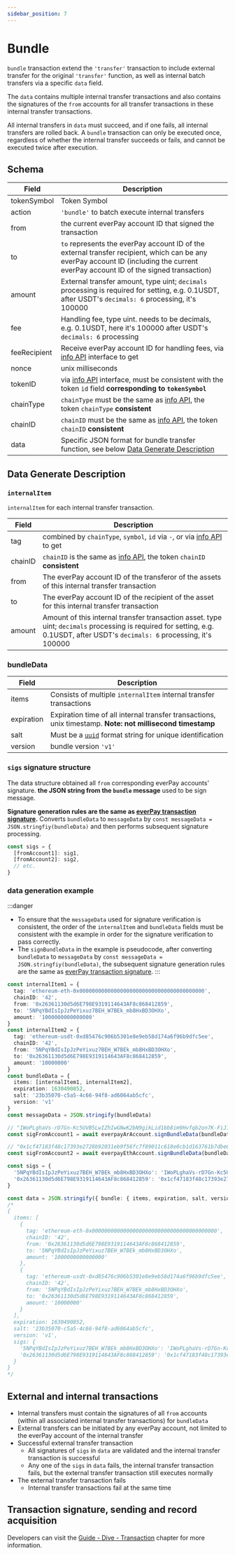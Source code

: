 ```yaml
---
sidebar_position: 7
---
```


# Bundle

`bundle` transaction extend the `'transfer'` transaction to include external transfer for the original `'transfer'` function, as well as internal batch transfers via a specific `data` field.

The `data` contains multiple internal transfer transactions and also contains the signatures of the `from` accounts for all transfer transactions in these internal transfer transactions.

All internal transfers in `data` must succeed, and if one fails, all internal transfers are rolled back. A `bundle` transaction can only be executed once, regardless of whether the internal transfer succeeds or fails, and cannot be executed twice after execution.

## Schema
|Field|Description|
|---|---|
|tokenSymbol|Token Symbol|
|action|`'bundle'` to batch execute internal transfers|
|from|the current everPay account ID that signed the transaction|
|to|`to` represents the everPay account ID of the external transfer recipient, which can be any everPay account ID (including the current everPay account ID of the signed transaction)|
|amount|External transfer amount, type uint; `decimals` processing is required for setting, e.g. 0.1USDT, after USDT's `decimals: 6` processing, it's 100000|
|fee| Handling fee, type uint. needs to be decimals, e.g. 0.1USDT, here it's 100000 after USDT's `decimals: 6` processing |
|feeRecipient|Receive everPay account ID for handling fees, via [info API](../../server-api/basic-api/info) interface to get|
|nonce|unix milliseconds|
|tokenID|via [info API](../../sdk/server-api/basic-api/info) interface, must be consistent with the token `id` field **corresponding to `tokenSymbol`**|
|chainType|`chainType` must be the same as [info API](../../server-api/basic-api/info), the token `chainType` **consistent**|
|chainID|`chainID` must be the same as [info API](../../server-api/basic-api/info), the token `chainID` **consistent**|
|data|Specific JSON format for bundle transfer function, see below [Data Generate Description](#data-generate-gescription)|

## Data Generate Description

### `internalItem`
`internalItem` for each internal transfer transaction.

|Field|Description|
|---|---|
|tag|combined by `chainType`, `symbol`, `id` via `-`, or via [info API](../../server-api/basic-api/info) to get|
|chainID|`chainID` is the same as [info API](../../server-api/basic-api/info), the token `chainID` **consistent**|
|from|The everPay account ID of the transferor of the assets of this internal transfer transaction|
|to|The everPay account ID of the recipient of the asset for this internal transfer transaction|
|amount|Amount of this internal transfer transaction asset. type uint; `decimals` processing is required for setting, e.g. 0.1USDT, after USDT's `decimals: 6` processing, it's 100000|

### bundleData
|Field|Description|
|---|---|
|items|Consists of multiple `internalItem` internal transfer transactions|
|expiration|Expiration time of all internal transfer transactions, unix timestamp. **Note: not millisecond timestamp**|
|salt|Must be a [`uuid`](https://en.wikipedia.org/wiki/Universally_unique_identifier) format string for unique identification|
|version|bundle version `'v1'`|

### `sigs` signature structure

The data structure obtained all `from` corresponding everPay accounts' signature. **the JSON string from the `bundle` message** used to be sign message.

**Signature generation rules are the same as [everPay transaction signature](./transaction#signature).** Converts `bundleData` to `messageData` by `const messageData = JSON.stringfiy(bundleData)` and then performs subsequent signature processing.

```ts
const sigs = {
  [fromAccount1]: sig1,
  [fromAccount2]: sig2,
  // etc.
}
```

### data generation example
:::danger
* To ensure that the `messageData` used for signature verification is consistent, the order of the `internalItem` and `bundleData` fields must be consistent with the example in order for the signature verification to pass correctly.
* The `signBundleData` in the example is pseudocode, after converting `bundleData` to `messageData` by `const messageData = JSON.stringfiy(bundleData)`, the subsequent signature generation rules are the same as [everPay transaction signature](./transaction#signature).
:::

```ts
const internalItem1 = {
  tag: 'ethereum-eth-0x0000000000000000000000000000000000000000',
  chainID: '42',
  from: '0x26361130d5d6E798E9319114643AF8c868412859',
  to: '5NPqYBdIsIpJzPeYixuz7BEH_W7BEk_mb8HxBD3OHXo',
  amount: '1000000000000000'
}
const internalItem2 = {
  tag: 'ethereum-usdt-0xd85476c906b5301e8e9eb58d174a6f96b9dfc5ee',
  chainID: '42',
  from: '5NPqYBdIsIpJzPeYixuz7BEH_W7BEk_mb8HxBD3OHXo',
  to: '0x26361130d5d6E798E9319114643AF8c868412859',
  amount: '10000000'
}
const bundleData = {
  items: [internalItem1, internalItem2],
  expiration: 1630490852,
  salt: '23b35070-c5a5-4c66-94f8-ad6064ab5cfc',
  version: 'v1'
}
const messageData = JSON.stringify(bundleData)

// "IWoPLghaVs-rD7Gn-Kc5UVB5LwIZhIwGNwK2bN9gikLid1bb8im9Hvfqb2on7K-FiJ1U77fkQSGcMfVbyNeNdbSslIIb-NvtUHQs3Y7jWQBU_TtOyGkcoNkRPXkAYOMaOSgbmZKV3GL4FwuYbO5YfQHomfpIzX5AGk1miPU19lo9IVpPmjJ_youk52pX41rBlTQm6DP76FNMppxC8rXnIDf-o-OMRK_Q0R6QZjUVhpFCBIVNq8P7J4Wm0yTA8QY7A68W2abmC4CU6pa9_ZSYOfcMHypUxIsA9V0nPiCYvOw83jvK2DcFtO3CaAUAiKoj5xdCIXnixNFN-arLa6de0ZOSQRwCxgYxs6w8UhAD-vFapG3cs6dzhYAYDKHuAlKqfaO_z1XToBdjwp0f9eIytJhWVOLLJSVR_1LRvsSc9yDvVk_D4nCeR2BTtevZmw9st1m8pQanqObn_G0qVUHdtkxxalwDdmr_fUEukeSOrzMuQlZ3IjpcKqUXsNqcxqg9uledNLE2yRo6VvXaoWjLOwLvMLBMQ18HGUVbr-I1M-bmX953S2NI43eBjVo0VAYRypBBewSflQE1Ief4xY-cu6-jhRLJYWTpQDup5gOY4O4DLE89GelkP7PsIsm3ZMF_qalOKoqswiEReBCJ4-s1X6Seg4q1kkB6ECT7ZieLmwc,odtNk97a4PARR0I8g3kQpzlFVmPg-udyjfl81fbTioyP2pEw5tP5A1-FVqR-QFFPskW-j7yAze5usYNWHEir7oVQ9d9bbkcZIDEPqwSTO1JoD1BKXeeBK0xsmiSgxeY7uuRXWdhXREhlmIMsV8ObakEeXdbbxbs89XaZHBuES7boASrRVDXRz_mhMu6u_58OdLeMwR3I1BCH6nphNGVOehA7GOOqEBvtesBset0bNaLCb0JpSg5ZW_0AGLP-XydzE3IPLLx4NQEEJY21y8fChxYM4jntI78l5hojp9NlmS69EXlj0PoMjsbaWaz9WtnZaMAbnaOGAHhv8Y_TNmBI0FHpqHaGPP906Mnrgdm3tl2L40EX-Q6-liNVkB56CmPxXzSesu-4x5LLYxQ-aX3W6Hj7RCDTacxqUJHzOrhJqXSx6Jx0t8CwyfReMgVv4p5t1C3OZ8yYbJ_H3LdkeriVniaC5jQdMyIJ6QBMzr1XdXIw9WuEG2kCIYtvOp2qDuu9o2SY-9W4Yv7VWRDfWO38xxR4ZO65MMAdZxeaZ4w8sK_owH46Wm0XoT3Al-LPypaeijWqlHEu4R8c2ersD3xkDvXC_lNtaQw_qyfI3UEH5fWupY4zhZeDGkvXQh32Fv4CxlZL58iUHv9SvR7p5LgBCC3AVUbn7Sqc4xPUCZMj-Tc"
const sigFromAccount1 = await everpayArAccount.signBundleData(bundleData)

// "0x1cf47183f48c17393e2728b92031eb9f56fc7f89011c618e0cb1d163761b7dbe6e615091f15075b673422a0b1bc363d1ab341cbcee831c1632282e33feda79d21c"
const sigFromAccount2 = await everpayEthAccount.signBundleData(bundleData)

const sigs = {
  '5NPqYBdIsIpJzPeYixuz7BEH_W7BEk_mb8HxBD3OHXo': 'IWoPLghaVs-rD7Gn-Kc5UVB5LwIZhIwGNwK2bN9gikLid1bb8im9Hvfqb2on7K-FiJ1U77fkQSGcMfVbyNeNdbSslIIb-NvtUHQs3Y7jWQBU_TtOyGkcoNkRPXkAYOMaOSgbmZKV3GL4FwuYbO5YfQHomfpIzX5AGk1miPU19lo9IVpPmjJ_youk52pX41rBlTQm6DP76FNMppxC8rXnIDf-o-OMRK_Q0R6QZjUVhpFCBIVNq8P7J4Wm0yTA8QY7A68W2abmC4CU6pa9_ZSYOfcMHypUxIsA9V0nPiCYvOw83jvK2DcFtO3CaAUAiKoj5xdCIXnixNFN-arLa6de0ZOSQRwCxgYxs6w8UhAD-vFapG3cs6dzhYAYDKHuAlKqfaO_z1XToBdjwp0f9eIytJhWVOLLJSVR_1LRvsSc9yDvVk_D4nCeR2BTtevZmw9st1m8pQanqObn_G0qVUHdtkxxalwDdmr_fUEukeSOrzMuQlZ3IjpcKqUXsNqcxqg9uledNLE2yRo6VvXaoWjLOwLvMLBMQ18HGUVbr-I1M-bmX953S2NI43eBjVo0VAYRypBBewSflQE1Ief4xY-cu6-jhRLJYWTpQDup5gOY4O4DLE89GelkP7PsIsm3ZMF_qalOKoqswiEReBCJ4-s1X6Seg4q1kkB6ECT7ZieLmwc,odtNk97a4PARR0I8g3kQpzlFVmPg-udyjfl81fbTioyP2pEw5tP5A1-FVqR-QFFPskW-j7yAze5usYNWHEir7oVQ9d9bbkcZIDEPqwSTO1JoD1BKXeeBK0xsmiSgxeY7uuRXWdhXREhlmIMsV8ObakEeXdbbxbs89XaZHBuES7boASrRVDXRz_mhMu6u_58OdLeMwR3I1BCH6nphNGVOehA7GOOqEBvtesBset0bNaLCb0JpSg5ZW_0AGLP-XydzE3IPLLx4NQEEJY21y8fChxYM4jntI78l5hojp9NlmS69EXlj0PoMjsbaWaz9WtnZaMAbnaOGAHhv8Y_TNmBI0FHpqHaGPP906Mnrgdm3tl2L40EX-Q6-liNVkB56CmPxXzSesu-4x5LLYxQ-aX3W6Hj7RCDTacxqUJHzOrhJqXSx6Jx0t8CwyfReMgVv4p5t1C3OZ8yYbJ_H3LdkeriVniaC5jQdMyIJ6QBMzr1XdXIw9WuEG2kCIYtvOp2qDuu9o2SY-9W4Yv7VWRDfWO38xxR4ZO65MMAdZxeaZ4w8sK_owH46Wm0XoT3Al-LPypaeijWqlHEu4R8c2ersD3xkDvXC_lNtaQw_qyfI3UEH5fWupY4zhZeDGkvXQh32Fv4CxlZL58iUHv9SvR7p5LgBCC3AVUbn7Sqc4xPUCZMj-Tc',
  '0x26361130d5d6E798E9319114643AF8c868412859': '0x1cf47183f48c17393e2728b92031eb9f56fc7f89011c618e0cb1d163761b7dbe6e615091f15075b673422a0b1bc363d1ab341cbcee831c1632282e33feda79d21c'
}

const data = JSON.stringify({ bundle: { items, expiration, salt, version, sigs }})
/*
{
  items: [
    {
      tag: 'ethereum-eth-0x0000000000000000000000000000000000000000',
      chainID: '42',
      from: '0x26361130d5d6E798E9319114643AF8c868412859',
      to: '5NPqYBdIsIpJzPeYixuz7BEH_W7BEk_mb8HxBD3OHXo',
      amount: '1000000000000000'
    },
    {
      tag: 'ethereum-usdt-0xd85476c906b5301e8e9eb58d174a6f96b9dfc5ee',
      chainID: '42',
      from: '5NPqYBdIsIpJzPeYixuz7BEH_W7BEk_mb8HxBD3OHXo',
      to: '0x26361130d5d6E798E9319114643AF8c868412859',
      amount: '10000000'
    }
  ],
  expiration: 1630490852,
  salt: '23b35070-c5a5-4c66-94f8-ad6064ab5cfc',
  version: 'v1',
  sigs: {
    '5NPqYBdIsIpJzPeYixuz7BEH_W7BEk_mb8HxBD3OHXo': 'IWoPLghaVs-rD7Gn-Kc5UVB5LwIZhIwGNwK2bN9gikLid1bb8im9Hvfqb2on7K-FiJ1U77fkQSGcMfVbyNeNdbSslIIb-NvtUHQs3Y7jWQBU_TtOyGkcoNkRPXkAYOMaOSgbmZKV3GL4FwuYbO5YfQHomfpIzX5AGk1miPU19lo9IVpPmjJ_youk52pX41rBlTQm6DP76FNMppxC8rXnIDf-o-OMRK_Q0R6QZjUVhpFCBIVNq8P7J4Wm0yTA8QY7A68W2abmC4CU6pa9_ZSYOfcMHypUxIsA9V0nPiCYvOw83jvK2DcFtO3CaAUAiKoj5xdCIXnixNFN-arLa6de0ZOSQRwCxgYxs6w8UhAD-vFapG3cs6dzhYAYDKHuAlKqfaO_z1XToBdjwp0f9eIytJhWVOLLJSVR_1LRvsSc9yDvVk_D4nCeR2BTtevZmw9st1m8pQanqObn_G0qVUHdtkxxalwDdmr_fUEukeSOrzMuQlZ3IjpcKqUXsNqcxqg9uledNLE2yRo6VvXaoWjLOwLvMLBMQ18HGUVbr-I1M-bmX953S2NI43eBjVo0VAYRypBBewSflQE1Ief4xY-cu6-jhRLJYWTpQDup5gOY4O4DLE89GelkP7PsIsm3ZMF_qalOKoqswiEReBCJ4-s1X6Seg4q1kkB6ECT7ZieLmwc,odtNk97a4PARR0I8g3kQpzlFVmPg-udyjfl81fbTioyP2pEw5tP5A1-FVqR-QFFPskW-j7yAze5usYNWHEir7oVQ9d9bbkcZIDEPqwSTO1JoD1BKXeeBK0xsmiSgxeY7uuRXWdhXREhlmIMsV8ObakEeXdbbxbs89XaZHBuES7boASrRVDXRz_mhMu6u_58OdLeMwR3I1BCH6nphNGVOehA7GOOqEBvtesBset0bNaLCb0JpSg5ZW_0AGLP-XydzE3IPLLx4NQEEJY21y8fChxYM4jntI78l5hojp9NlmS69EXlj0PoMjsbaWaz9WtnZaMAbnaOGAHhv8Y_TNmBI0FHpqHaGPP906Mnrgdm3tl2L40EX-Q6-liNVkB56CmPxXzSesu-4x5LLYxQ-aX3W6Hj7RCDTacxqUJHzOrhJqXSx6Jx0t8CwyfReMgVv4p5t1C3OZ8yYbJ_H3LdkeriVniaC5jQdMyIJ6QBMzr1XdXIw9WuEG2kCIYtvOp2qDuu9o2SY-9W4Yv7VWRDfWO38xxR4ZO65MMAdZxeaZ4w8sK_owH46Wm0XoT3Al-LPypaeijWqlHEu4R8c2ersD3xkDvXC_lNtaQw_qyfI3UEH5fWupY4zhZeDGkvXQh32Fv4CxlZL58iUHv9SvR7p5LgBCC3AVUbn7Sqc4xPUCZMj-Tc',
    '0x26361130d5d6E798E9319114643AF8c868412859': '0x1cf47183f48c17393e2728b92031eb9f56fc7f89011c618e0cb1d163761b7dbe6e615091f15075b673422a0b1bc363d1ab341cbcee831c1632282e33feda79d21c'
  }
}
*/
```

## External and internal transactions
* Internal transfers must contain the signatures of all `from` accounts (within all associated internal transfer transactions) for `bundleData`
* External transfers can be initiated by any everPay account, not limited to the everPay account of the internal transfer
* Successful external transfer transaction
  * All signatures of `sigs` in `data` are validated and the internal transfer transaction is successful
  * Any one of the `sigs` in `data` fails, the internal transfer transaction fails, but the external transfer transaction still executes normally
* The external transfer transaction fails
  * Internal transfer transactions fail at the same time

## Transaction signature, sending and record acquisition
Developers can visit the [Guide - Dive - Transaction](./transaction#messagedata) chapter for more information.

